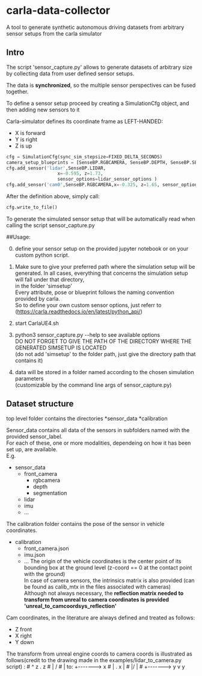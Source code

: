 # carla-data-collector
A tool to generate synthetic autonomous driving datasets from arbitrary sensor setups from the carla simulator

## Intro
The script 'sensor_capture.py' allows to generate datasets of arbitrary size by collecting data
from user defined sensor setups.   

The data is **synchronized**, so the multiple sensor perspectives can be fused together.


To define a sensor setup
proceed by creating a SimulationCfg object, and then adding new sensors to it


Carla-simulator defines its coordinate frame as LEFT-HANDED:

+ X is forward
+ Y is right
+ Z is up

```python     
cfg = SimulationCfg(sync_sim_stepsize=FIXED_DELTA_SECONDS)
camera_setup_blueprints = [SenseBP.RGBCAMERA, SenseBP.DEPTH, SenseBP.SEGMENTATION]
cfg.add_sensor('lidar',SenseBP.LIDAR,
                   x=-0.595, z=1.73, 
                   sensor_options=lidar_sensor_options )
cfg.add_sensor('cam0',SenseBP.RGBCAMERA,x=-0.325, z=1.65, sensor_options=front_camera_attributes )
```
    
                    
After the definition above, simply call:
```python
cfg.write_to_file()
``` 
To generate the simulated sensor setup that will be automatically 
read when calling the script sensor_capture.py
    
##Usage:

0. define your sensor setup on the provided jupyter notebook or on your custom python script.
1. Make sure to give your preferred path where the simulation setup will be generated.
   In all cases, everything that concerns the simulation setup will fall under that directory,  
   in the folder 'simsetup'  
   Every attribute, pose or blueprint follows the naming convention provided by carla.  
   So to define your own custom sensor options, just referr to (https://carla.readthedocs.io/en/latest/python_api/)  
1. start CarlaUE4.sh
2. python3 sensor_capture.py --help to see available options  
   DO NOT FORGET TO GIVE THE PATH OF THE DIRECTORY WHERE THE GENERATED SIMSETUP IS LOCATED   
   (do not add 'simsetup' to the folder path, just give the directory path that contains it)  

3. data will be stored in a folder named according to the chosen simulation parameters  
   (customizable by the command line args of sensor_capture.py)




## Dataset structure
top level folder contains the directories
*sensor_data
*calibration

Sensor_data contains all data of the sensors in subfolders named with the provided sensor_label.     
For each of these, one or more modalities, dependeing on how it has been set up, are available.  
E.g. 
* sensor_data
    * front_camera
        * rgbcamera
        * depth
        * segmentation
    * lidar
    * imu
    * ...

The calibration folder contains the pose of the sensor in vehicle coordinates.   
* calibration
    * front_camera.json
    * imu.json
    * ...
The origin of the vehicle coordinates is the center point of its bounding box at the ground level (z-coord == 0 at the contact point with the ground)     
In case of camera sensors, the intrinsics matrix is also provided (can be found as calib_mtx in the files associated with cameras)     
Although not always necessary, the **reflection matrix needed to transform from unreal to camera coordinates is provided  'unreal_to_camcoordsys_reflection'**    

Cam coordinates, in the literature are always defined and treated as follows:
* Z front
* X right
* Y down

The transform from unreal engine coords to camera coords is illustrated as follows(credit to the drawing made in the examples/lidar_to_camera.py script) :
            # ^ z                       . z
            # |                        /
            # |              to:      +-------> x
            # | . x                   |
            # |/                      |
            # +-------> y             v y






